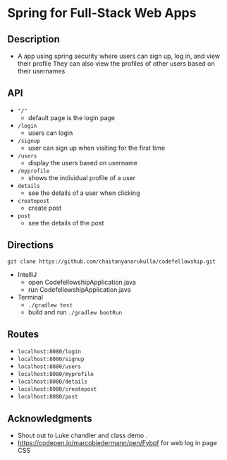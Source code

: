 # Spring for Full-Stack Web Apps

## Description
- A app using spring security where users can sign up, log in, and view their profile
 They can also view the profiles of other users based on their usernames

## API

- ```"/"```
    - default page is the login page
- ```/login```
    - users can login
- ```/signup```
    - user can sign up when visiting for the first time
- ```/users```
    - display the users based on username
-  ```/myprofile```
    - shows the individual profile of a user
- ```details```
    - see the details of a user when clicking
- ```createpost```
    - create post
 - ```post```
     - see the details of the post
    


## Directions
```git clone https://github.com/chaitanyanarukulla/codefellowship.git```

- IntelliJ
    - open CodefellowshipApplication.java
    - run CodefellowshipApplication.java 
- Terminal
    - ```./gradlew test```
    - build and run ```./gradlew bootRun```

## Routes
- ```localhost:8080/login```
- ```localhost:8080/signup```
- ```localhost:8080/users```
- ```localhost:8080/myprofile```
- ```localhost:8080/details```
- ```localhost:8080/createpost```
- ```localhost:8080/post```


## Acknowledgments
- Shout out to Luke chandler and class demo . 
- https://codepen.io/marcobiedermann/pen/Fybpf for web log in page CSS
